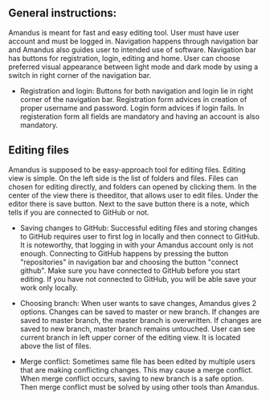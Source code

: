 ## General instructions:

Amandus is meant for fast and easy editing tool. User must have user account and must be logged in.
Navigation happens through navigation bar and Amandus also guides user to intended use of software. Navigation bar has buttons for registration, login, editing and home. User can choose preferred visual appearance between light mode and dark mode by using a switch in right corner of the navigation bar.

- Registration and login: Buttons for both navigation and login lie in right corner of the navigation bar.
Registration form advices in creation of proper username and password. Login form advices if login fails. In registeration form all fields are mandatory and having an account is also mandatory.

## Editing files

Amandus is supposed to be easy-approach tool for editing files. Editing view is simple. On the left side is the list of folders and files. Files can chosen for editing directly, and folders can opened by clicking them. In the center of the view there is theeditor, that allows user to edit files.
Under the editor there is save button. Next to the save button there is a note, which tells if you are connected to GitHub or not.

- Saving changes to GitHub: Successful editing files and storing changes to GitHub requires user to first log in locally and then connect to GitHub. It is noteworthy, that logging in with your Amandus account only is not enough. Connecting to GitHub happens by pressing the button "repositories" in navigation bar and choosing the button "connect github". Make sure you have connected to GitHub before you start editing. If you have not connected to GitHub, you will be able save your work only locally.

- Choosing branch: When user wants to save changes, Amandus gives 2 options. Changes can be saved to master or new branch. If changes are saved to master branch, the master branch is overwritten. If changes are saved to new branch, master branch remains untouched. User can see current branch in left upper corner of the editing view. It is located above the list of files.

- Merge conflict: Sometimes same file has been edited by multiple users that are making conflicting changes. This may cause a merge conflict. When merge conflict occurs, saving to new branch is a safe option. Then merge conflict must be solved by using other tools than Amandus.
